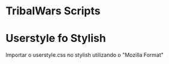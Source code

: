 # TribalWars Scripts

# Userstyle fo Stylish

Importar o userstyle.css no stylish utilizando o "Mozilla Format"
